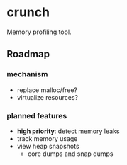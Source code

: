 
# crunch
Memory profiling tool.

## Roadmap
### mechanism
- replace malloc/free?
- virtualize resources?

### planned features
- **high priority**: detect memory leaks
- track memory usage
- view heap snapshots
  - core dumps and snap dumps
